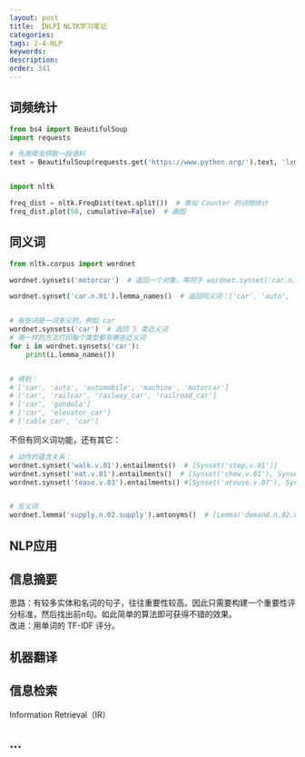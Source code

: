 ```yaml
---
layout: post
title: 【NLP】NLTK学习笔记
categories:
tags: 2-4-NLP
keywords:
description:
order: 341
---
```


## 词频统计

```python
from bs4 import BeautifulSoup
import requests

# 先用爬虫获取一段语料
text = BeautifulSoup(requests.get('https://www.python.org/').text, 'lxml').get_text()


import nltk

freq_dist = nltk.FreqDist(text.split())  # 类似 Counter 的词频统计
freq_dist.plot(50, cumulative=False)  # 画图
```


## 同义词


```python
from nltk.corpus import wordnet

wordnet.synsets('motorcar')  # 返回一个对象，等同于 wordnet.synset('car.n.01')，含义是 car 的名词释义中的第1个

wordnet.synset('car.n.01').lemma_names()  # 返回同义词：['car', 'auto', 'automobile', 'machine', 'motorcar']


# 有些词是一词多义的，例如 car
wordnet.synsets('car')  # 返回 5 类近义词
# 用一样的方法打印每个类型都有哪些近义词
for i in wordnet.synsets('car'):
    print(i.lemma_names())


# 得到：
# ['car', 'auto', 'automobile', 'machine', 'motorcar']
# ['car', 'railcar', 'railway_car', 'railroad_car']
# ['car', 'gondola']
# ['car', 'elevator_car']
# ['cable_car', 'car']
```

不但有同义词功能，还有其它：
```python
# 动作的蕴含关系：
wordnet.synset('walk.v.01').entailments()  # [Synset('step.v.01')]
wordnet.synset('eat.v.01').entailments()  # [Synset('chew.v.01'), Synset('swallow.v.01')]
wordnet.synset('tease.v.03').entailments() #[Synset('arouse.v.07'), Synset('disappoint.v.01')]


# 反义词
wordnet.lemma('supply.n.02.supply').antonyms()  # [Lemma('demand.n.02.demand')]
```



## NLP应用

## 信息摘要

思路：有较多实体和名词的句子，往往重要性较高。因此只需要构建一个重要性评分标准，然后找出前n句。如此简单的算法即可获得不错的效果。  
改进：用单词的 TF-IDF 评分。

## 机器翻译

## 信息检索

Information Retrieval（IR）



## ...
